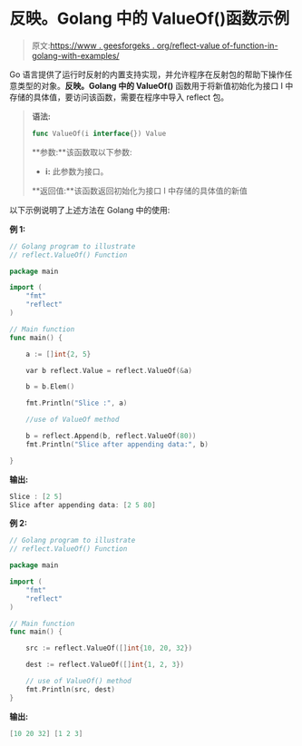 # 反映。Golang 中的 ValueOf()函数示例

> 原文:[https://www . geesforgeks . org/reflect-value of-function-in-golang-with-examples/](https://www.geeksforgeeks.org/reflect-valueof-function-in-golang-with-examples/)

Go 语言提供了运行时反射的内置支持实现，并允许程序在反射包的帮助下操作任意类型的对象。**反映。Golang 中的 ValueOf()** 函数用于将新值初始化为接口 I 中存储的具体值，要访问该函数，需要在程序中导入 reflect 包。

> **语法:**
> 
> ```go
> func ValueOf(i interface{}) Value
> 
> ```
> 
> **参数:**该函数取以下参数:
> 
> *   **i:** 此参数为接口。
> 
> **返回值:**该函数返回初始化为接口 I 中存储的具体值的新值

以下示例说明了上述方法在 Golang 中的使用:

**例 1:**

```go
// Golang program to illustrate
// reflect.ValueOf() Function

package main

import (
    "fmt"
    "reflect"
)

// Main function
func main() {

    a := []int{2, 5}

    var b reflect.Value = reflect.ValueOf(&a)

    b = b.Elem()

    fmt.Println("Slice :", a)

    //use of ValueOf method

    b = reflect.Append(b, reflect.ValueOf(80))
    fmt.Println("Slice after appending data:", b)

}        
```

**输出:**

```go
Slice : [2 5]
Slice after appending data: [2 5 80]

```

**例 2:**

```go
// Golang program to illustrate
// reflect.ValueOf() Function

package main

import (
    "fmt"
    "reflect"
)

// Main function 
func main() {

    src := reflect.ValueOf([]int{10, 20, 32})

    dest := reflect.ValueOf([]int{1, 2, 3})

    // use of ValueOf() method
    fmt.Println(src, dest)
}
```

**输出:**

```go
[10 20 32] [1 2 3]

```